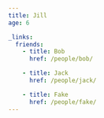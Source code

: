 ```yaml
---
title: Jill
age: 6

_links:
  friends:
    - title: Bob
      href: /people/bob/

    - title: Jack
      href: /people/jack/

    - title: Fake
      href: /people/fake/
---
```

